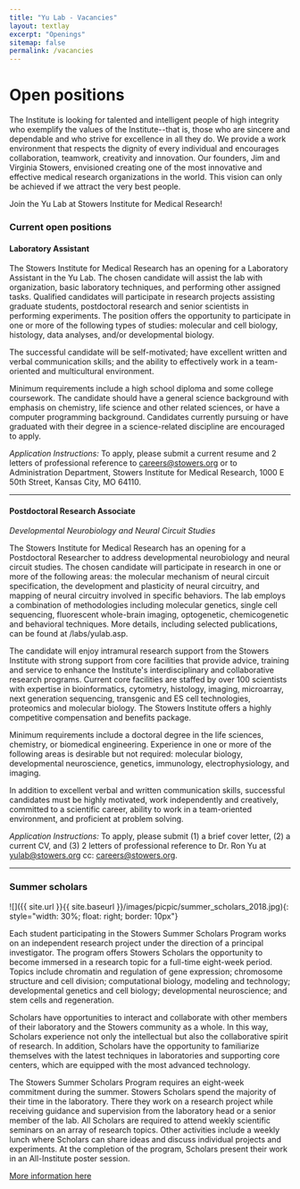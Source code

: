 ```yaml
---
title: "Yu Lab - Vacancies"
layout: textlay
excerpt: "Openings"
sitemap: false
permalink: /vacancies
---
```


# Open positions

The Institute is looking for talented and intelligent people of high integrity who exemplify the values of the Institute--that is, those who are sincere and dependable and who strive for excellence in all they do. We provide a work environment that respects the dignity of every individual and encourages collaboration, teamwork, creativity and innovation. Our founders, Jim and Virginia Stowers, envisioned creating one of the most innovative and effective medical research organizations in the world. This vision can only be achieved if we attract the very best people.

Join the Yu Lab at Stowers Institute for Medical Research!

### Current open positions

#### Laboratory Assistant

The Stowers Institute for Medical Research has an opening for a Laboratory Assistant in the Yu Lab. The chosen candidate will assist the lab with organization, basic laboratory techniques, and performing other assigned tasks. Qualified candidates will participate in research projects assisting graduate students, postdoctoral research and senior scientists in performing experiments. The position offers the opportunity to participate in one or more of the following types of studies: molecular and cell biology, histology, data analyses, and/or developmental biology. 

The successful candidate will be self-motivated; have excellent written and verbal communication skills; and the ability to effectively work in a team-oriented and multicultural environment.

Minimum requirements include a high school diploma and some college coursework. The candidate should have a general science background with emphasis on chemistry, life science and other related sciences, or have a computer programming background. Candidates currently pursuing or have graduated with their degree in a science-related discipline are encouraged to apply.

*Application Instructions:* To apply, please submit a current resume and 2 letters of professional reference to careers@stowers.org or to Administration Department, Stowers Institute for Medical Research, 1000 E 50th Street, Kansas City, MO 64110.

---

#### Postdoctoral Research Associate
*Developmental Neurobiology and Neural Circuit Studies*

The Stowers Institute for Medical Research has an opening for a Postdoctoral Researcher to address developmental neurobiology and neural circuit studies. The chosen candidate will participate in research in one or more of the following areas: the molecular mechanism of neural circuit specification, the development and plasticity of neural circuitry, and mapping of neural circuitry involved in specific behaviors. The lab employs a combination of methodologies including molecular genetics, single cell sequencing, fluorescent whole-brain imaging, optogenetic, chemicogenetic and behavioral techniques. More details, including selected publications, can be found at /labs/yulab.asp.

The candidate will enjoy intramural research support from the Stowers Institute with strong support from core facilities that provide advice, training and service to enhance the Institute's interdisciplinary and collaborative research programs. Current core facilities are staffed by over 100 scientists with expertise in bioinformatics, cytometry, histology, imaging, microarray, next generation sequencing, transgenic and ES cell technologies, proteomics and molecular biology. The Stowers Institute offers a highly competitive compensation and benefits package.

Minimum requirements include a doctoral degree in the life sciences, chemistry, or biomedical engineering. Experience in one or more of the following areas is desirable but not required: molecular biology, developmental neuroscience, genetics, immunology, electrophysiology, and imaging.

In addition to excellent verbal and written communication skills, successful candidates must be highly motivated, work independently and creatively, committed to a scientific career, ability to work in a team-oriented environment, and proficient at problem solving.

*Application Instructions:* To apply, please submit (1) a brief cover letter, (2) a current CV, and (3) 2 letters of professional reference to Dr. Ron Yu at yulab@stowers.org cc: careers@stowers.org.

---

### Summer scholars

![]({{ site.url }}{{ site.baseurl }}/images/picpic/summer_scholars_2018.jpg){: style="width: 30%; float: right; border: 10px"}

Each student participating in the Stowers Summer Scholars Program works on an independent research project under the direction of a principal investigator. The program offers Stowers Scholars the opportunity to become immersed in a research topic for a full-time eight-week period. Topics include chromatin and regulation of gene expression; chromosome structure and cell division; computational biology, modeling and technology; developmental genetics and cell biology; developmental neuroscience; and stem cells and regeneration.

Scholars have opportunities to interact and collaborate with other members of their laboratory and the Stowers community as a whole. In this way, Scholars experience not only the intellectual but also the collaborative spirit of research. In addition, Scholars have the opportunity to familiarize themselves with the latest techniques in laboratories and supporting core centers, which are equipped with the most advanced technology.

The Stowers Summer Scholars Program requires an eight-week commitment during the summer. Stowers Scholars spend the majority of their time in the laboratory. There they work on a research project while receiving guidance and supervision from the laboratory head or a senior member of the lab. All Scholars are required to attend weekly scientific seminars on an array of research topics. Other activities include a weekly lunch where Scholars can share ideas and discuss individual projects and experiments. At the completion of the program, Scholars present their work in an All-Institute poster session.

[More information here](https://www.stowers.org/gradschool/scholars)
